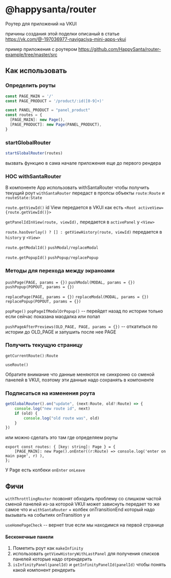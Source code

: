 # @happysanta/router

Роутер для приложений на VKUI

причины создания этой поделки описаный в статье
https://vk.com/@-197036977-navigaciya-mini-apps-vkui

пример приложения с роутером
https://github.com/HappySanta/router-example/tree/master/src

## Как использовать

### Определить роуты 

```ts
const PAGE_MAIN = '/'
const PAGE_PRODUCT = '/product/:id([0-9]+)'

const PANEL_PRODUCT = "panel_product"
const routes = {
  [PAGE_MAIN]: new Page(),
  [PAGE_PRODUCT]: new Page(PANEL_PRODUCT),
}
```

### startGlobalRouter

```ts
startGlobalRouter(routes)
```
вызвать функцию в сама начале приложения еще до первого рендера


### HOC withSantaRouter

В компоненте App использовать withSantaRouter чтобы получить текущий роут
```withSantaRouter``` передаст в пропсы объекты ```route:Route``` и ```routeState:State```

```route.getViewId()``` id View передается в VKUI как есть ```<Root activeView={route.getViewId()}>```

```getPanelIdInView(route, viewId),``` передается в ```activePanel``` у ```<View>```

```route.hasOverlay() ? [] : getViewHistory(route, viewId)``` передается в ```history``` у ```<View>```

```route.getModalId()``` ```pushModal/replaceModal```

```route.getPopupId()``` ```pushPopup/replacePopup```

### Методы для перехода между экраноами

```pushPage(PAGE, params = {})```
```pushModal(MODAL, params = {})```
```pushPopup(POPOUT, params = {})```

```replacePage(PAGE, params = {})```
```replaceModal(MODAL, params = {})```
```replacePopup(POPOUT, params = {})```

```popPage()```
```popPageIfModalOrPopup()``` -- перейдет назад по истории только если сейчас показана маодалка или попап


```pushPageAfterPreviews(OLD_PAGE, PAGE, params = {})``` -- откатиться по истории до OLD_PAGE и запушить после нее PAGE

### Получить текущую страницу

```getCurrentRoute():Route```

```useRoute()```

Обратите внимание что данные меняются не синхронно со сменой панелей в VKUI, поэтому эти данные надо сохранять в компоненте


### Подписаться на изменения роута

```ts
getGlobalRouter().on("update", (next:Route, old?:Route) => {
	console.log("new route id", next)
	if (old) {
		console.log("old route was", old)
	}
})
```

или можно сделать это там где определяем роуты

```
export const routes: { [key: string]: Page } = {
   	[PAGE_MAIN]: new Page().onEnter((r:Route) => console.log('enter on main page', r) ),  
};
```

У Page есть колбеки ```onEnter``` ```onLeave``` 
 
## Фичи

```withThrottlingRouter``` позвонят обходить проблему со слишком частой сменой панелей из-за которой VKUI может зависнуть
передает то же самое что и ```withSantaRouter``` + колбек onTransitionEnd который надо вызывать на событиях onTransition у <View> и <Panel>


```useHomePageCheck``` -- вернет true если мы находимся на первой странице


#### Бесконечные панели

1) Пометить роут как ```makeInfinity```
2) использовать ````getViewHistoryWithLastPanel```` для получения списков панелей которые надо отрендерить
3) ```isInfinityPanel(panelId)``` и ```getInfinityPanelId(panelId)``` чтобы понять какой компонент рендерить    
